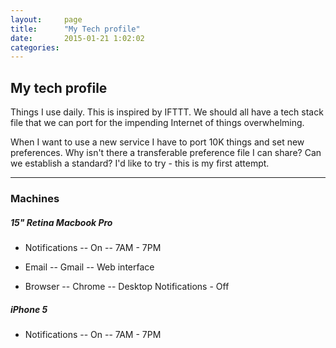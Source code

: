 ```yaml
---
layout:     page
title:      "My Tech profile"
date:       2015-01-21 1:02:02
categories:
---
```


## My tech profile

Things I use daily. This is inspired by IFTTT. We should all have a tech stack file that we can port for the impending Internet of things overwhelming.

When I want to use a new service I have to port 10K things and set new preferences. Why isn't there a transferable preference file I can share? Can we establish a standard? I'd like to try - this is my first attempt.

---

### Machines

##### 15" Retina Macbook Pro

- Notifications
-- On
-- 7AM - 7PM

- Email
-- Gmail
-- Web interface

- Browser
-- Chrome
-- Desktop Notifications - Off

##### iPhone 5

- Notifications
-- On
-- 7AM - 7PM
